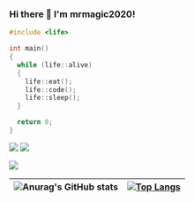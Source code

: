 ### Hi there 👋 I'm mrmagic2020!

``` cpp
#include <life>

int main()
{
  while (life::alive)
  {
    life::eat();
    life::code();
    life::sleep();
  }

  return 0;
}
```

[![](https://img.shields.io/badge/Game-Minecraft%20Bedrock-green?style=for-the-badge&logo=microsoft)](https://minecraft.net) [![](https://img.shields.io/badge/Game-OpenRCT2-orange?style=for-the-badge&logo=steam)](https://openrct2.org)

[![](https://img.shields.io/badge/Social-Discord-blueviolet?style=for-the-badge&logo=discord)](https://discord.com/invite/5hjCfz9m)

|![Anurag's GitHub stats](https://forked-github-readme-stats-beta.vercel.app/api?username=mrmagic2020&count-private=true&show_icons=true&hide_border=true&theme=transparent&custom_title=My%20GitHub%20Stats&ring_color=fccf03) | [![Top Langs](https://forked-github-readme-stats-beta.vercel.app/api/top-langs/?username=mrmagic2020&langs_count=6&layout=compact&theme=transparent&hide_border=true&hide=ShaderLab,Roff,HLSL)](https://github.com/anuraghazra/github-readme-stats)|
| ------------- | ------------- |
